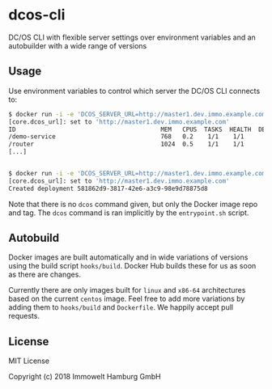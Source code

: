 # dcos-cli

DC/OS CLI with flexible server settings over environment variables and an autobuilder with a wide range of versions

## Usage

Use environment variables to control which server the DC/OS CLI connects to:

```sh
$ docker run -i -e 'DCOS_SERVER_URL=http://master1.dev.immo.example.com' gersilex/dcos-cli:1.9 marathon app list
[core.dcos_url]: set to 'http://master1.dev.immo.example.com'
ID                                        MEM   CPUS  TASKS  HEALTH  DEPLOYMENT  WAITING  CONTAINER  CMD
/demo-service                             768   0.2    1/1    1/1       ---      False      MESOS    None
/router                                   1024  0.5    1/1    1/1       ---      False      MESOS    None
[...]


$ docker run -i -e 'DCOS_SERVER_URL=http://master1.dev.immo.example.com' gersilex/dcos-cli:1.9 marathon app update "/demo-service" < marathon/staging.json
[core.dcos_url]: set to 'http://master1.dev.immo.example.com'
Created deployment 581862d9-3817-42e6-a3c9-98e9d78875d8
```

Note that there is no `dcos` command given, but only the Docker image repo and tag. The `dcos` command is ran implicitly by the `entrypoint.sh` script.

## Autobuild

Docker images are built automatically and in wide variations of versions using the build script `hooks/build`. Docker Hub builds these for us as soon as there are changes.

Currently there are only images built for `linux` and `x86-64` architectures based on the current `centos` image. Feel free to add more variations by adding them to `hooks/build` and `Dockerfile`. We happily accept pull requests.

## License

MIT License

Copyright (c) 2018 Immowelt Hamburg GmbH
